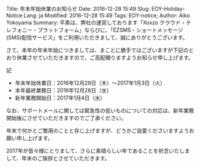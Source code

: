Title: 年末年始休業のお知らせ
Date: 2016-12-28 15:49
Slug: EOY-Holiday-Notice
Lang: ja
Modified: 2016-12-28 15:49
Tags: EOY-notice; 
Author: Aiko Yokoyama
Summary: 平素は、弊社の運営しております「Xoxzo クラウド・テレフォニー・プラットフォーム」ならびに、「EZSMS・ショートメッセージ(SMS)配信サービス」をご利用いただきまして、誠にありがとうございます。

さて、本年の年末年始につきましては、まことに勝手ではございますが下記のとおり休業させていただきますので、ご高配賜りますようお知らせ申し上げます。

記

* 年末年始休業日：2016年12月29日（木）～2017年1月3日（火）
* 本年最終業務日：2016年12月28日（水）
* 新年業務開始日：2017年1月4日（水）

なお、サポートメールに関しては緊急性の低いものについての対応は、新年業務開始後にさせていただきますのでご了承ください。

年末で何かとご繁用のことと存じ上げますが、どうかご自愛くださいますようお願い申し上げます。

2017年が皆々様にとりまして、さらに素晴らしい年であることを祈念いたしまして、年末のご挨拶とさせていただきます。

